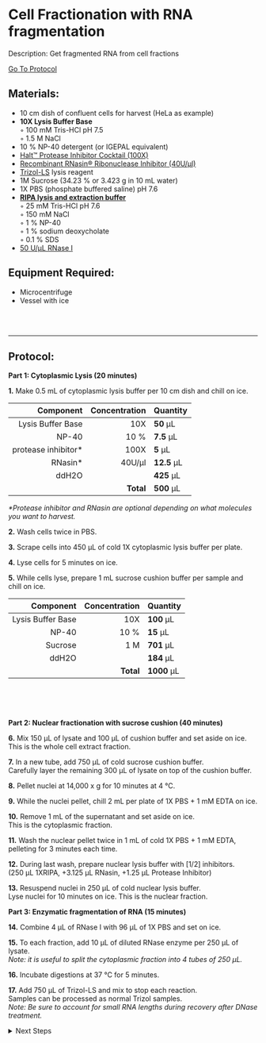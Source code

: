 Cell Fractionation with RNA fragmentation
================================================================================
Description: Get fragmented RNA from cell fractions

[Go To Protocol](#protocol)

Materials:
--------------------------------------------------------------------------------
  * 10 cm dish of confluent cells for harvest (HeLa as example) 
  * **10X Lysis Buffer Base**  
    ◦ 100 mM Tris-HCl pH 7.5  
    ◦ 1.5 M NaCl
  * 10 % NP-40 detergent (or IGEPAL equivalent)
  * [Halt™ Protease Inhibitor Cocktail (100X)](https://www.thermofisher.com/order/catalog/product/78438)
  * [Recombinant RNasin® Ribonuclease Inhibitor (40U/µl)](https://www.promega.com/products/rna-analysis/rnase-inhibitor-rna-protection/rnasin-ribonuclease-inhibitor/?catNum=N2515)
  * [Trizol-LS](https://www.thermofisher.com/order/catalog/product/10296010) lysis reagent
  * 1M Sucrose (34.23 % or 3.423 g in 10 mL water)
  * 1X PBS (phosphate buffered saline) pH 7.6
  * **[RIPA lysis and extraction buffer](https://www.thermofisher.com/order/catalog/product/89900)**  
    ◦ 25 mM Tris-HCl pH 7.6  
    ◦ 150 mM NaCl    
    ◦ 1 % NP-40  
    ◦ 1 % sodium deoxycholate  
    ◦ 0.1 % SDS    
  * [50 U/µL RNase I](https://www.neb.com/en-us/products/m0243-rnase-if)  
    
Equipment Required:
--------------------------------------------------------------------------------
  * Microcentrifuge
  * Vessel with ice

<br/><br/>
___
Protocol:
--------------------------------------------------------------------------------

**Part 1: Cytoplasmic Lysis (20 minutes)**  

**1.** Make 0.5 mL of cytoplasmic lysis buffer per 10 cm dish and chill on ice.

  | Component | Concentration | Quantity | 
  | ---------: | ---------: | :---------- |
  | Lysis Buffer Base | 10X | **50**  µL | 
  | NP-40 | 10 % | **7.5**  µL |
  | protease inhibitor* | 100X | **5**  µL |
  | RNasin* | 40U/µl | **12.5**  µL |  
  | ddH2O || **425**  µL |
  || **Total** | **500** µL |

  _*Protease inhibitor and RNasin are optional depending on what molecules you want to harvest._

**2.** Wash cells twice in PBS.

**3.** Scrape cells into 450 µL of cold 1X cytoplasmic lysis buffer per plate.

**4.** Lyse cells for 5 minutes on ice.

**5.** While cells lyse, prepare 1 mL sucrose cushion buffer per sample and chill on ice.

  | Component | Concentration | Quantity | 
  | ---------: | ---------: | :---------- |
  | Lysis Buffer Base | 10X | **100**  µL | 
  | NP-40 | 10 % | **15**  µL |
  | Sucrose | 1 M | **701**  µL |
  | ddH2O || **184**  µL |
  || **Total** | **1000** µL |

<br/><br/><br/>

**Part 2: Nuclear fractionation with sucrose cushion (40 minutes)** 

**6.** Mix 150 µL of lysate and 100 µL of cushion buffer and set aside on ice. <br/> This is the whole cell extract fraction.

**7.** In a new tube, add 750 µL of cold sucrose cushion buffer. <br/> Carefully layer the remaining 300 µL of lysate on top of the cushion buffer.

**8.** Pellet nuclei at 14,000 x g for 10 minutes at 4 °C.

**9.** While the nuclei pellet, chill 2 mL per plate of 1X PBS + 1 mM EDTA on ice. 

**10.** Remove 1 mL of the supernatant and set aside on ice. <br/> This is the cytoplasmic fraction.

**11.** Wash the nuclear pellet twice in 1 mL of cold 1X PBS + 1 mM EDTA, <br/> pelleting for 3 minutes each time.

**12.** During last wash, prepare nuclear lysis buffer with [1/2] inhibitors. <br/>
(250 µL 1XRIPA, +3.125 µL RNasin, +1.25 µL Protease Inhibitor)
  
**13.** Resuspend nuclei in 250 µL of cold nuclear lysis buffer. <br/> Lyse nuclei for 10 minutes on ice. This is the nuclear fraction.

**Part 3: Enzymatic fragmentation of RNA (15 minutes)** 

**14.** Combine 4 µL of RNase I with 96 µL of 1X PBS and set on ice. 

**15.** To each fraction, add 10 µL of diluted RNase enzyme per 250 µL of lysate. <br/> _Note: it is useful to split the cytoplasmic fraction into 4 tubes of 250 µL._

**16.** Incubate digestions at 37 °C for 5 minutes.

**17.** Add 750 µL of Trizol-LS and mix to stop each reaction. <br/> Samples can be processed as normal Trizol samples.
 <br/> _Note: Be sure to account for small RNA lengths during recovery after DNase treatment._



<details>
  <summary>Next Steps</summary>

</p> <a href="./OOPS-RNP.md">
OOPS RNP enrichment</a>

</details>

